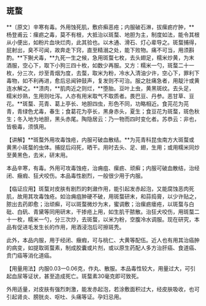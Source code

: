 ## 斑蝥

**〔原文〕辛寒有毒。外用蚀死肌，敷疥癣恶疮；内服破石淋，拔瘰疬疔肿，**杨登甫云：瘰疬之毒，莫不有根，大抵治以斑蝥、地胆为主，制度如法，能令其根从小便出，如粉片血块烂肉，此其验也。以木通、滑石、灯心辈导之。斑蝥捕得，屁射出，臭不可闻，故奔走下窍，直至精溺之处，能下败物。痛不可当，用须斟酌。**下猘犬毒，**九死一生之候，急用斑蝥七枚，去头翅足，糯米炒黄，为末酒服，空心下，取下小狗三四十枚，如数少再服。又方：糯米一勺，斑蝥二十一枚，分三次，炒至青烟为度，去蝥，取米为粉，冷水入清油少许，空心下，罪利下毒物，如不利再进，愈后忌闻钟鼓声，复发则不可治。服之肚痛急者，用靛汁或黄连水解之。**溃肉，**肌肉近之则烂，**堕胎。豆叶上虫，黄黑斑纹。去头足，糯米炒熟，生用则吐泻。人亦有用米取气不取质者。畏巴豆、丹参。恶甘草、豆花。**斑蝥、芫青、葛上亭长、地胆四虫，形色不同，功略相近。食芫花为芫青，青绿色尤毒，春生；食葛花为亭长，黑身赤头，夏生；食豆花为斑蝥，斑色秋生；冬入地为地胆，黑头赤尾。陶隐居云：乃一物而四时变化者。苏恭云：非也，皆极毒，须慎用。

【讲解】**斑蝥外用攻毒蚀疮，内服可破血散结。**为芫青科昆虫南方大斑蝥或黄黑小斑蝥的虫体。捕捉后闷死，晒干。用时去头、足、翅，生用；或用糯米同炒至黄黑色，去米，研末用。

本品辛寒，有毒。外用可攻毒蚀疮，治痈疽、瘰疬、顽癣；内服可破血散结，治经闭、癥瘕、狂犬咬伤。本品毒性剧烈，一般很少用于内服。

【临证应用】斑蝥对皮肤有剧烈的刺瀲作用，能引起发赤起泡，又能腐蚀恶肉死肌，故用其攻毒蚀疮。如治痈疽肿硬不破，用斑蝥研末，和蒜捣膏，以少许贴之，脓出去药即愈；治顽癣，可以斑蝥微炒为末，蜜调敷；治瘰疬瘘疮，以斑蝥与白砒、白矾、青黛等同用研末，干掺疮上用，如生肌干脓散。治狂犬咬伤，用斑蝥二十一枚，糯米一勺，分三次炒，去斑蝥，以米为粉，空腹冷水调服。现在研究，本品有促进毛发生长的作用，用酒浸泡后可擦斑秃。

此外，本品内服，用于经闭、癥瘕，可与桃仁、大黄等配伍。近人也有用其治癌肿的病变，如提取斑蝥素，制成胶囊或片剂，或以原生药配人多方治肝癌、食道癌、贲门癌等消化道癌。

【用量用法】内服0.03一0.06克，作丸、散服。本品毒性较大，用量过大，可引起血尿等证状，甚至造成死亡。斑蝥素30毫克即可致死。

外用适量，对皮肤有强烈刺激，能发赤起泡，若涂敷面积过大，经皮肤吸收，也可引起肾炎、膀胱炎、呕吐、头痛等证。孕妇忌用。
